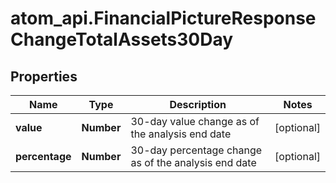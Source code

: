# atom_api.FinancialPictureResponseChangeTotalAssets30Day

## Properties
Name | Type | Description | Notes
------------ | ------------- | ------------- | -------------
**value** | **Number** | 30-day value change as of the analysis end date | [optional] 
**percentage** | **Number** | 30-day percentage change as of the analysis end date | [optional] 


